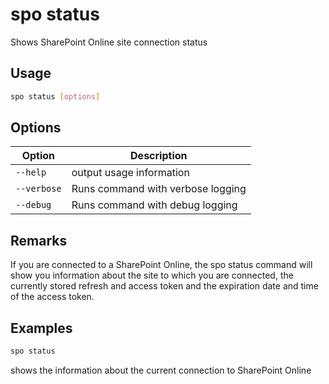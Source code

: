 # spo status

Shows SharePoint Online site connection status

## Usage

```sh
spo status [options]
```

## Options

Option|Description
------|-----------
`--help`|output usage information
`--verbose`|Runs command with verbose logging
`--debug`|Runs command with debug logging

## Remarks

If you are connected to a SharePoint Online, the spo status command
will show you information about the site to which you are connected, the currently stored
refresh and access token and the expiration date and time of the access token.

## Examples

```sh
spo status
```

shows the information about the current connection to SharePoint Online